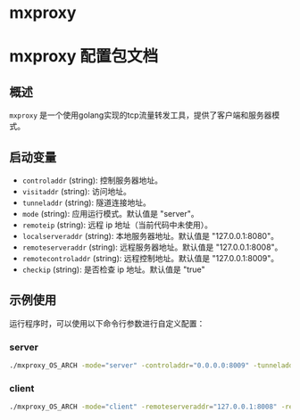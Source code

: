 # mxproxy
# mxproxy 配置包文档

## 概述

`mxproxy` 是一个使用golang实现的tcp流量转发工具，提供了客户端和服务器模式。

## 启动变量

- `controladdr` (string): 控制服务器地址。
- `visitaddr` (string): 访问地址。
- `tunneladdr` (string): 隧道连接地址。
- `mode` (string): 应用运行模式。默认值是 "server"。
- `remoteip` (string): 远程 ip 地址（当前代码中未使用）。
- `localserveraddr` (string): 本地服务器地址。默认值是 "127.0.0.1:8080"。
- `remoteserveraddr` (string): 远程服务器地址。默认值是 "127.0.0.1:8008"。
- `remotecontroladdr` (string): 远程控制地址。默认值是 "127.0.0.1:8009"。
- `checkip` (string): 是否检查 ip 地址。默认值是 "true"

## 示例使用

运行程序时，可以使用以下命令行参数进行自定义配置：

### server
```sh
./mxproxy_OS_ARCH -mode="server" -controladdr="0.0.0.0:8009" -tunneladdr="0.0.0.0:8008" -visitaddr="0.0.0.0:8007"
```

### client
```sh
./mxproxy_OS_ARCH -mode="client" -remoteserveraddr="127.0.0.1:8008" -remotecontroladdr="127.0.0.1:8009" -localserveraddr="127.0.0.1:8080"
```
